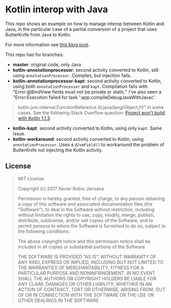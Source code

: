 # Kotlin interop with Java

This repo shows an example on how to manage interop between Kotlin and Java, in the particular case of a partial conversion of a project that uses ButterKnife from Java to Kotlin.

For more information see [this blog post](https://xrubio.com/2017/07/kotlin-interop-mixing-kotlin-and-java-butterknife-annotated-activities/).

This repo has for branches:

- **master**: original code, only Java
- **kotlin-annotationprocessor**: second activity converted to Kotlin, still using `annotationProcessor`. Compiles, but injection fails.
- **kotlin-annotationprocessor-kapt**: second activity converted to Kotlin, using both `annotationProcessor` and `kapt`. Compilation fails with "Error:@BindView fields must not be private or static." I've also seen a "Error:Execution failed for task ':app:compileDebugJavaWithJavac'.
> kotlin.jvm.internal.FunctionReference.<init>(ILjava/lang/Object;)V" in some cases. See the following Stack Overflow question: [Project won't build with Kotlin 1.1.3](https://stackoverflow.com/questions/44769417/project-wont-build-with-kotlin-1-1-3).
- **kotlin-kapt**: second activity converted to Kotlin, using only `kapt`. Same issue.
- **kotlin-workaround**: second activity converted to Kotlin, using `annotationProcessor`. Uses a `@JvmField()` to workaround the problem of ButterKnife not injecting the Kotlin activity.

## License

> MIT License
>
> Copyright (c) 2017 Xavier Rubio Jansana
>
> Permission is hereby granted, free of charge, to any person obtaining a copy
> of this software and associated documentation files (the "Software"), to deal
> in the Software without restriction, including without limitation the rights
> to use, copy, modify, merge, publish, distribute, sublicense, and/or sell
> copies of the Software, and to permit persons to whom the Software is
> furnished to do so, subject to the following conditions:
>
> The above copyright notice and this permission notice shall be included in all
> copies or substantial portions of the Software.
>
> THE SOFTWARE IS PROVIDED "AS IS", WITHOUT WARRANTY OF ANY KIND, EXPRESS OR
> IMPLIED, INCLUDING BUT NOT LIMITED TO THE WARRANTIES OF MERCHANTABILITY,
> FITNESS FOR A PARTICULAR PURPOSE AND NONINFRINGEMENT. IN NO EVENT SHALL THE
> AUTHORS OR COPYRIGHT HOLDERS BE LIABLE FOR ANY CLAIM, DAMAGES OR OTHER
> LIABILITY, WHETHER IN AN ACTION OF CONTRACT, TORT OR OTHERWISE, ARISING FROM,
> OUT OF OR IN CONNECTION WITH THE SOFTWARE OR THE USE OR OTHER DEALINGS IN THE
> SOFTWARE.
